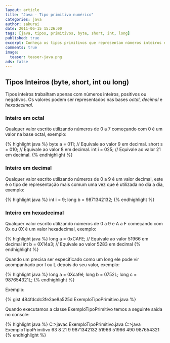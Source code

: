 ```yaml
---
layout: article
title: "Java - Tipo primitivo numérico"
categories: java
author: sakurai
date: 2011-06-15 15:26:00
tags: [java, tipos, primitivos, byte, short, int, long]
published: true
excerpt: Conheça os tipos primitivos que representam números inteiros no Java.
comments: true
image:
  teaser: teaser-java.png
ads: false
---
```


## Tipos Inteiros (byte, short, int ou long)

Tipos inteiros trabalham apenas com números inteiros, positivos ou negativos. Os valores podem ser representados nas bases *octal*, *decimal* e *hexadecimal*.

### Inteiro em octal
Qualquer valor escrito utilizando números de 0 a 7 começando com 0 é um valor na base octal, exemplo:

{% highlight java %}
byte a = 011;        // Equivale ao valor 9 em decimal.
short s = 010;       // Equivale ao valor 8 em decimal.
int i = 025;         // Equivale ao valor 21 em decimal.
{% endhighlight %}

### Inteiro em decimal
Qualquer valor escrito utilizando números de 0 a 9 é um valor decimal, este é o tipo de representação mais comum uma vez que é utilizada no dia a dia, exemplo:

{% highlight java %}
int i = 9;
long b = 9871342132;
{% endhighlight %}

### Inteiro em hexadecimal
Qualquer valor escrito utilizando números de 0 a 9 e A a F começando com 0x ou 0X é um valor hexadecimal, exemplo:

{% highlight java %}
long a = 0xCAFE;    // Equivale ao valor 51966 em decimal
int b = 0X14a3;     // Equivale ao valor 5283 em decimal
{% endhighlight %}

Quando um precisa ser especificado como um long ele pode vir acompanhado por l ou L depois do seu valor, exemplo:

{% highlight java %}
long a = 0Xcafel;
long b = 0752L;
long c = 987654321L;
{% endhighlight %}

Exemplo:

{% gist 484fdcdc3fe2ae8a525d ExemploTipoPrimitivo.java %}

Quando executamos a classe ExemploTipoPrimitivo temos a seguinte saída no console:

{% highlight java %}
C:\>javac ExemploTipoPrimitivo.java
C:\>java ExemploTipoPrimitivo
63
8
21
9
9871342132
51966
51966
490
987654321
{% endhighlight %}

